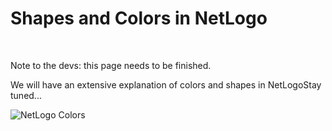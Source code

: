 # Shapes and Colors in NetLogo

&nbsp;

<p class="badge badge-warning">Note to the devs: this page needs to be finished.</p>

We will have an extensive explanation of colors and shapes in NetLogoStay tuned...

![NetLogo Colors](http://ccl.northwestern.edu/netlogo/docs/images/colors.jpg)